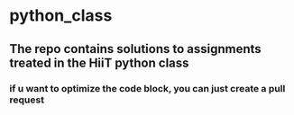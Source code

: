 # python_class

## The repo contains solutions to assignments treated in the HiiT python class

### if u want to optimize the code block, you can just create a pull request
